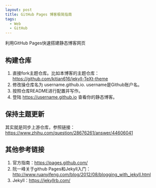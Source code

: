 ```yaml
---
layout: post
title: GitHub Pages 博客极简指南
tags:
  - Web
  - GitHub
---
```


利用GitHub Pages快速搭建静态博客网页

<!--more-->

## 构建仓库
  1. 直接fork主题仓库。比如本博客的主题仓库：https://github.com/kitian616/jekyll-TeXt-theme
  2. 修改操仓库名为 username.github.io. username是Github账户名。
  3. 按照仓库README进行配置并写作。
  4. 登陆 https://username.github.io 查看你的静态博客。
  
## 保持主题更新
  其实就是同步上游仓库，参照链接：
  https://www.zhihu.com/question/28676261/answer/44606041
  
## 其他参考链接
  1. 官方指南：https://pages.github.com/
  2. 阮一峰关于github Pages和Jekyll入门：http://www.ruanyifeng.com/blog/2012/08/blogging_with_jekyll.html
  3. Jekyll：https://jekyllrb.com/
